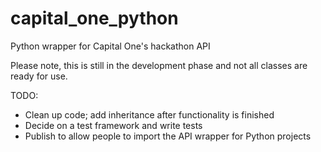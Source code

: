 # capital_one_python
Python wrapper for Capital One's hackathon API

Please note, this is still in the development phase and not all classes are ready for use.

TODO:
* Clean up code; add inheritance after functionality is finished
* Decide on a test framework and write tests
* Publish to allow people to import the API wrapper for Python projects
